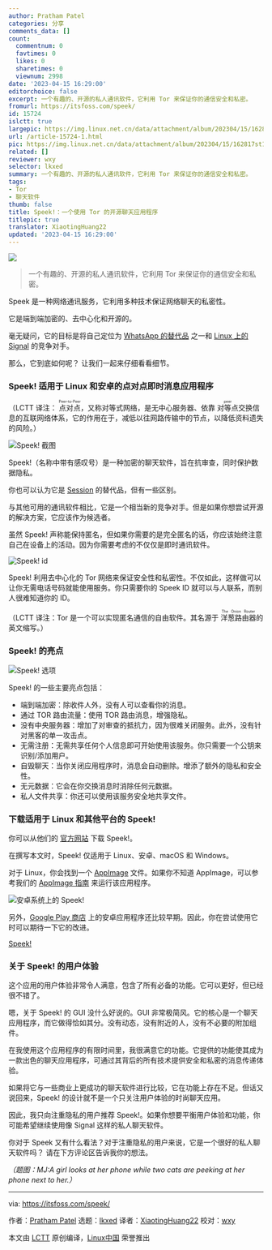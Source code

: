 ```yaml
---
author: Pratham Patel
categories: 分享
comments_data: []
count:
  commentnum: 0
  favtimes: 0
  likes: 0
  sharetimes: 0
  viewnum: 2998
date: '2023-04-15 16:29:00'
editorchoice: false
excerpt: 一个有趣的、开源的私人通讯软件，它利用 Tor 来保证你的通信安全和私密。
fromurl: https://itsfoss.com/speek/
id: 15724
islctt: true
largepic: https://img.linux.net.cn/data/attachment/album/202304/15/162817st1ffhth0ov6sz6t.jpg
url: /article-15724-1.html
pic: https://img.linux.net.cn/data/attachment/album/202304/15/162817st1ffhth0ov6sz6t.jpg.thumb.jpg
related: []
reviewer: wxy
selector: lkxed
summary: 一个有趣的、开源的私人通讯软件，它利用 Tor 来保证你的通信安全和私密。
tags:
- Tor
- 聊天软件
thumb: false
title: Speek!：一个使用 Tor 的开源聊天应用程序
titlepic: true
translator: XiaotingHuang22
updated: '2023-04-15 16:29:00'
---
```


![](https://img.linux.net.cn/data/attachment/album/202304/15/162817st1ffhth0ov6sz6t.jpg)



> 
> 一个有趣的、开源的私人通讯软件，它利用 Tor 来保证你的通信安全和私密。
> 
> 
> 


Speek 是一种网络通讯服务，它利用多种技术保证网络聊天的私密性。


它是端到端加密的、去中心化和开源的。


毫无疑问，它的目标是将自己定位为 [WhatsApp 的替代品](https://itsfoss.com/private-whatsapp-alternatives/) 之一和 [Linux 上的 Signal](https://itsfoss.com/install-signal-ubuntu/) 的竞争对手。


那么，它到底如何呢？ 让我们一起来仔细看看细节。


### Speek! 适用于 Linux 和安卓的点对点即时消息应用程序


（LCTT 译注： <ruby> 点对点 <rt>  Peer-to-Peer </rt></ruby>，又称对等式网络，是无中心服务器、依靠 <ruby> 对等点 <rt>  peer </rt></ruby> 交换信息的互联网络体系，它的作用在于，减低以往网路传输中的节点，以降低资料遗失的风险。）


![Speek! 截图](https://img.linux.net.cn/data/attachment/album/202304/15/162947ifezw5qqhjddhene.jpg)


Speek!（名称中带有感叹号）是一种加密的聊天软件，旨在抗审查，同时保护数据隐私。


你也可以认为它是 [Session](https://itsfoss.com/session-messenger/) 的替代品，但有一些区别。


与其他可用的通讯软件相比，它是一个相当新的竞争对手。但是如果你想尝试开源的解决方案，它应该作为候选者。


虽然 Speek! 声称能保持匿名，但如果你需要的是完全匿名的话，你应该始终注意自己在设备上的活动。因为你需要考虑的不仅仅是即时通讯软件。


![Speek! id](https://img.linux.net.cn/data/attachment/album/202304/15/162919targ66vhz6v3phr8.png)


Speek! 利用去中心化的 Tor 网络来保证安全性和私密性。不仅如此，这样做可以让你无需电话号码就能使用服务。你只需要你的 Speek ID 就可以与人联系，而别人很难知道你的 ID。


（LCTT 译注：Tor 是一个可以实现匿名通信的自由软件。其名源于 <ruby> 洋葱路由器 <rt>  The Onion Router </rt></ruby> 的英文缩写。）


### Speek! 的亮点


![Speek! 选项](https://img.linux.net.cn/data/attachment/album/202304/15/162919qbqt2tabq1tp2yuz.png)


Speek! 的一些主要亮点包括：


* 端到端加密：除收件人外，没有人可以查看你的消息。
* 通过 TOR 路由流量：使用 TOR 路由消息，增强隐私。
* 没有中央服务器：增加了对审查的抵抗力，因为很难关闭服务。此外，没有针对黑客的单一攻击点。
* 无需注册：无需共享任何个人信息即可开始使用该服务。你只需要一个公钥来识别/添加用户。
* 自毁聊天：当你关闭应用程序时，消息会自动删除。增添了额外的隐私和安全性。
* 无元数据：它会在你交换消息时消除任何元数据。
* 私人文件共享：你还可以使用该服务安全地共享文件。


### 下载适用于 Linux 和其他平台的 Speek!


你可以从他们的 [官方网站](https://speek.network) 下载 Speek!。


在撰写本文时，Speek! 仅适用于 Linux、安卓、macOS 和 Windows。


对于 Linux，你会找到一个 [AppImage](https://itsfoss.com/appimage-interview/) 文件。如果你不知道 AppImage，可以参考我们的 [AppImage 指南](https://itsfoss.com/use-appimage-linux/) 来运行该应用程序。


![安卓系统上的 Speek!](https://img.linux.net.cn/data/attachment/album/202304/15/162919kpb3emebb2sj7ejb.jpg)


另外，[Google Play 商店](https://play.google.com/store/apps/details?id=com.speek.chat) 上的安卓应用程序还比较早期。因此，你在尝试使用它时可以期待一下它的改进。


[Speek!](https://speek.network/)


### 关于 Speek! 的用户体验


这个应用的用户体验非常令人满意，包含了所有必备的功能。它可以更好，但已经很不错了。


嗯，关于 Speek! 的 GUI 没什么好说的。GUI 非常极简风。它的核心是一个聊天应用程序，而它做得恰如其分。没有动态，没有附近的人，没有不必要的附加组件。


在我使用这个应用程序的有限时间里，我很满意它的功能。它提供的功能使其成为一款出色的聊天应用程序，可通过其背后的所有技术提供安全和私密的消息传递体验。


如果将它与一些商业上更成功的聊天软件进行比较，它在功能上存在不足。但话又说回来，Speek! 的设计就不是一个只关注用户体验的时尚聊天应用。


因此，我只向注重隐私的用户推荐 Speek!。如果你想要平衡用户体验和功能，你可能希望继续使用像 Signal 这样的私人聊天软件。


你对于 Speek 又有什么看法？对于注重隐私的用户来说，它是一个很好的私人聊天软件吗？ 请在下方评论区告诉我你的想法。


*（题图：MJ:A girl looks at her phone while two cats are peeking at her phone next to her.）*




---


via: <https://itsfoss.com/speek/>


作者：[Pratham Patel](https://itsfoss.com/author/pratham/) 选题：[lkxed](https://github.com/lkxed) 译者：[XiaotingHuang22](https://github.com/XiaotingHuang22) 校对：[wxy](https://github.com/wxy)


本文由 [LCTT](https://github.com/LCTT/TranslateProject) 原创编译，[Linux中国](https://linux.cn/) 荣誉推出